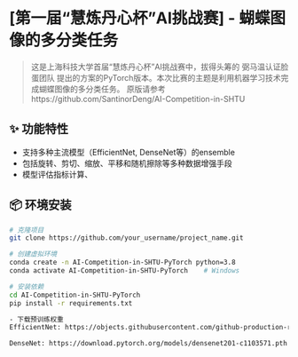 # [第一届“慧炼丹心杯”AI挑战赛] - 蝴蝶图像的多分类任务
  
> 这是上海科技大学首届“慧炼丹心杯”AI挑战赛中，拔得头筹的 弼马温认证脸蛋团队 提出的方案的PyTorch版本。本次比赛的主题是利用机器学习技术完成蝴蝶图像的多分类任务。
> 原版请参考https://github.com/SantinorDeng/AI-Competition-in-SHTU

## ✨ 功能特性
- 支持多种主流模型（EfficientNet, DenseNet等）的ensemble
- 包括旋转、剪切、缩放、平移和随机擦除等多种数据增强手段
- 模型评估指标计算、

## 📦 环境安装
```bash
# 克隆项目
git clone https://github.com/your_username/project_name.git

# 创建虚拟环境
conda create -n AI-Competition-in-SHTU-PyTorch python=3.8
conda activate AI-Competition-in-SHTU-PyTorch    # Windows

# 安装依赖
cd AI-Competition-in-SHTU-PyTorch
pip install -r requirements.txt

- 下载预训练权重
EfficientNet: https://objects.githubusercontent.com/github-production-release-asset-2e65be/189350661/b8864d80-5b42-11ea-9927-ed5ee216172a?X-Amz-Algorithm=AWS4-HMAC-SHA256&X-Amz-Credential=releaseassetproduction%2F20250708%2Fus-east-1%2Fs3%2Faws4_request&X-Amz-Date=20250708T090709Z&X-Amz-Expires=1800&X-Amz-Signature=0b87e0b7589886e381f0255e4412027c5ad0ca9d7f0ce6ada5952366965fcc92&X-Amz-SignedHeaders=host&response-content-disposition=attachment%3B%20filename%3Defficientnet-b7-dcc49843.pth&response-content-type=application%2Foctet-stream

DenseNet: https://download.pytorch.org/models/densenet201-c1103571.pth
